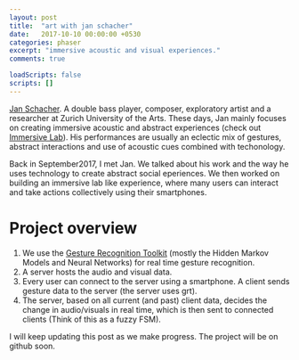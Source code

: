 ```yaml
---
layout: post
title:  "art with jan schacher"
date:   2017-10-10 00:00:00 +0530
categories: phaser
excerpt: "immersive acoustic and visual experiences."
comments: true

loadScripts: false
scripts: []
---
```


[Jan Schacher](http://jasch.ch/focus.html). A double bass player, composer, exploratory artist and a researcher at Zurich University of the Arts. These days, Jan mainly focuses on creating immersive acoustic and abstract experiences (check out [Immersive Lab](http://immersivelab.zhdk.ch/)).
His performances are usually an eclectic mix of gestures, abstract interactions and use of acoustic cues combined with techonology.

Back in September2017, I met Jan. We talked about his work and the way he uses technology to create abstract social eperiences. We then worked on building an immersive lab like experience, where many users can interact and take actions collectively using their smartphones. 

# Project overview
1. We use the [Gesture Recognition Toolkit](https://github.com/nickgillian/grt) (mostly the Hidden Markov Models and Neural Networks) for real time gesture recognition.
2. A server hosts the audio and visual data.
3. Every user can connect to the server using a smartphone. A client sends gesture data to the server (the server uses grt).
4. The server, based on all current (and past) client data, decides the change in audio/visuals in real time, which is then sent to connected clients (Think of this as a fuzzy FSM).

I will keep updating this post as we make progress.
The project will be on github soon.